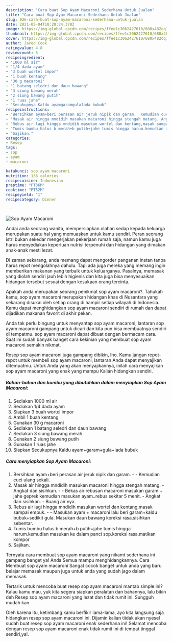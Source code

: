 ```yaml
---
description: "Cara buat Sop Ayam Macaroni Sederhana Untuk Jualan"
title: "Cara buat Sop Ayam Macaroni Sederhana Untuk Jualan"
slug: 926-cara-buat-sop-ayam-macaroni-sederhana-untuk-jualan
date: 2021-05-04T18:20:24.370Z
image: https://img-global.cpcdn.com/recipes/ffee1c3062427610/680x482cq70/sop-ayam-macaroni-foto-resep-utama.jpg
thumbnail: https://img-global.cpcdn.com/recipes/ffee1c3062427610/680x482cq70/sop-ayam-macaroni-foto-resep-utama.jpg
cover: https://img-global.cpcdn.com/recipes/ffee1c3062427610/680x482cq70/sop-ayam-macaroni-foto-resep-utama.jpg
author: Jared Cook
ratingvalue: 4.8
reviewcount: 5
recipeingredient:
- "1000 ml air"
- "1/4 dada ayam"
- "3 buah wortel impor"
- "1 buah kentang"
- "30 g macaroni"
- "1 batang seledri dan daun bawang"
- "3 siung bawang merah"
- "2 siung bawang putih"
- "1 ruas jahe"
- "Secukupnya Kaldu ayamgaramgulalada bubuk"
recipeinstructions:
- "Bersihkan ayam+beri perasan air jeruk nipik dan garam.  Kemudian cuci ulang sekali."
- "Masak air hingga mndidih masukan macaroni hingga stengah matang. Angkat dan sisihkan.  Bekas air rebusan macaroni masukan garam + jahe geprek kemudian masukan ayam..rebus sekitar 5 menit. Angkat dan sisihkan. Buang air nya."
- "Rebus air lagi hingga mndidih masukan wortel dan kentang,masak sampai empuk.  Masukan ayam + macaroni lalu beri garam+kaldu bubuk+sedikit gula. Masukan daun bawang koreksi rasa.sisihkan sebentar."
- "Tumis bumbu halus b merah+b putih+jahe tumis hingga harum.kemudian masukan ke dalam panci sop.koreksi rasa.matikan kompor"
- "Sajikan."
categories:
- Resep
tags:
- sop
- ayam
- macaroni

katakunci: sop ayam macaroni 
nutrition: 136 calories
recipecuisine: Indonesian
preptime: "PT36M"
cooktime: "PT52M"
recipeyield: "1"
recipecategory: Dinner

---
```



![Sop Ayam Macaroni](https://img-global.cpcdn.com/recipes/ffee1c3062427610/680x482cq70/sop-ayam-macaroni-foto-resep-utama.jpg)

Andai anda seorang wanita, mempersiapkan olahan sedap kepada keluarga merupakan suatu hal yang memuaskan untuk kamu sendiri. Peran seorang istri bukan sekedar mengerjakan pekerjaan rumah saja, namun kamu juga harus menyediakan keperluan nutrisi terpenuhi dan hidangan yang dimakan anak-anak mesti lezat.

Di zaman  sekarang, anda memang dapat mengorder panganan instan tanpa harus repot mengolahnya dahulu. Tapi ada juga mereka yang memang ingin memberikan makanan yang terbaik untuk keluarganya. Pasalnya, memasak yang diolah sendiri jauh lebih higienis dan kita juga bisa menyesuaikan hidangan tersebut sesuai dengan kesukaan orang tercinta. 



Apakah anda merupakan seorang penikmat sop ayam macaroni?. Tahukah kamu, sop ayam macaroni merupakan hidangan khas di Nusantara yang sekarang disukai oleh setiap orang di hampir setiap wilayah di Indonesia. Kamu dapat menghidangkan sop ayam macaroni sendiri di rumah dan dapat dijadikan makanan favorit di akhir pekan.

Anda tak perlu bingung untuk menyantap sop ayam macaroni, lantaran sop ayam macaroni gampang untuk dicari dan kita pun bisa membuatnya sendiri di tempatmu. sop ayam macaroni dapat dibuat dengan bermacam cara. Saat ini sudah banyak banget cara kekinian yang membuat sop ayam macaroni semakin nikmat.

Resep sop ayam macaroni juga gampang dibikin, lho. Kamu jangan repot-repot untuk membeli sop ayam macaroni, lantaran Anda dapat menyajikan ditempatmu. Untuk Anda yang akan menyajikannya, inilah cara menyajikan sop ayam macaroni yang enak yang mampu Kalian hidangkan sendiri.

<!--inarticleads1-->

##### Bahan-bahan dan bumbu yang dibutuhkan dalam menyiapkan Sop Ayam Macaroni:

1. Sediakan 1000 ml air
1. Sediakan 1/4 dada ayam
1. Siapkan 3 buah wortel impor
1. Ambil 1 buah kentang
1. Gunakan 30 g macaroni
1. Sediakan 1 batang seledri dan daun bawang
1. Sediakan 3 siung bawang merah
1. Gunakan 2 siung bawang putih
1. Gunakan 1 ruas jahe
1. Siapkan Secukupnya Kaldu ayam+garam+gula+lada bubuk




<!--inarticleads2-->

##### Cara menyiapkan Sop Ayam Macaroni:

1. Bersihkan ayam+beri perasan air jeruk nipik dan garam. -  - Kemudian cuci ulang sekali.
1. Masak air hingga mndidih masukan macaroni hingga stengah matang. - Angkat dan sisihkan. -  - Bekas air rebusan macaroni masukan garam + jahe geprek kemudian masukan ayam..rebus sekitar 5 menit. - Angkat dan sisihkan. - Buang air nya.
1. Rebus air lagi hingga mndidih masukan wortel dan kentang,masak sampai empuk. -  - Masukan ayam + macaroni lalu beri garam+kaldu bubuk+sedikit gula. Masukan daun bawang koreksi rasa.sisihkan sebentar.
1. Tumis bumbu halus b merah+b putih+jahe tumis hingga harum.kemudian masukan ke dalam panci sop.koreksi rasa.matikan kompor
1. Sajikan.




Ternyata cara membuat sop ayam macaroni yang nikamt sederhana ini gampang banget ya! Anda Semua mampu menghidangkannya. Cara Membuat sop ayam macaroni Sangat cocok banget untuk anda yang baru belajar memasak maupun juga untuk anda yang sudah jago dalam memasak.

Tertarik untuk mencoba buat resep sop ayam macaroni mantab simple ini? Kalau kamu mau, yuk kita segera siapkan peralatan dan bahannya, lalu bikin deh Resep sop ayam macaroni yang lezat dan tidak rumit ini. Sungguh mudah kan. 

Oleh karena itu, ketimbang kamu berfikir lama-lama, ayo kita langsung saja hidangkan resep sop ayam macaroni ini. Dijamin kalian tiidak akan nyesel sudah buat resep sop ayam macaroni enak sederhana ini! Selamat mencoba dengan resep sop ayam macaroni enak tidak rumit ini di tempat tinggal sendiri,ya!.

